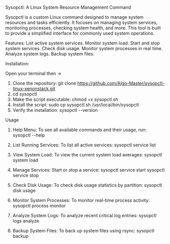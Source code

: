 Sysopctl: A Linux System Resource Management Command

Sysopctl is a custom Linux command designed to manage system resources and tasks efficiently. It focuses on managing system services, monitoring processes, checking system health, and more. This tool is built to provide a simplified interface for commonly used system operations.

Features:
List active system services.
Monitor system load.
Start and stop system services.
Check disk usage.
Monitor system processes in real time.
Analyze system logs.
Backup system files.

Installation:

Open your terminal then ->
1. Clone the repository: git clone https://github.com/Algo-Master/sysopctl-linux-xenonstack.git
2. cd sysopctl
3. Make the script executable: chmod +x sysopctl.sh
4. Install the script: sudo cp sysopctl.sh /usr/local/bin/sysopctl
5. Verify the installation: sysopctl --version

Usage
1. Help Menu:
To see all available commands and their usage, run:
sysopctl --help

2. List Running Services:
To list all active services:
sysopctl service list

3. View System Load:
To view the current system load averages:
sysopctl system load

4. Manage Services:
Start or stop a service:
sysopctl service start <service-name>
sysopctl service stop <service-name>

5. Check Disk Usage:
To check disk usage statistics by partition:
sysopctl disk usage

6. Monitor System Processes:
To monitor real-time process activity:
sysopctl process monitor

7. Analyze System Logs:
To analyze recent critical log entries:
sysopctl logs analyze

8. Backup System Files:
To back up system files using rsync:
sysopctl backup <path-to-directory>
